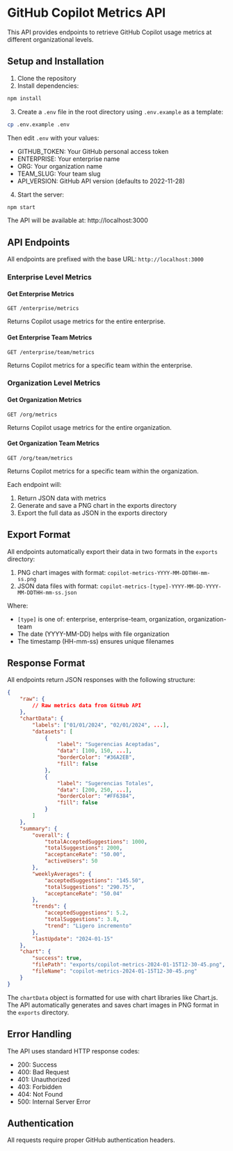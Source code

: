 # GitHub Copilot Metrics API

This API provides endpoints to retrieve GitHub Copilot usage metrics at different organizational levels.

## Setup and Installation

1. Clone the repository
2. Install dependencies:
```bash
npm install
```
3. Create a `.env` file in the root directory using `.env.example` as a template:
```bash
cp .env.example .env
```
Then edit `.env` with your values:
   - GITHUB_TOKEN: Your GitHub personal access token
   - ENTERPRISE: Your enterprise name
   - ORG: Your organization name
   - TEAM_SLUG: Your team slug
   - API_VERSION: GitHub API version (defaults to 2022-11-28)

4. Start the server:
```bash
npm start
```

The API will be available at: http://localhost:3000

## API Endpoints

All endpoints are prefixed with the base URL: `http://localhost:3000`

### Enterprise Level Metrics

#### Get Enterprise Metrics
```http
GET /enterprise/metrics
```
Returns Copilot usage metrics for the entire enterprise.

#### Get Enterprise Team Metrics
```http
GET /enterprise/team/metrics
```
Returns Copilot metrics for a specific team within the enterprise.

### Organization Level Metrics

#### Get Organization Metrics
```http
GET /org/metrics
```
Returns Copilot usage metrics for the entire organization.

#### Get Organization Team Metrics
```http
GET /org/team/metrics
```
Returns Copilot metrics for a specific team within the organization.

Each endpoint will:
1. Return JSON data with metrics
2. Generate and save a PNG chart in the exports directory
3. Export the full data as JSON in the exports directory

## Export Format

All endpoints automatically export their data in two formats in the `exports` directory:

1. PNG chart images with format: `copilot-metrics-YYYY-MM-DDTHH-mm-ss.png`
2. JSON data files with format: `copilot-metrics-[type]-YYYY-MM-DD-YYYY-MM-DDTHH-mm-ss.json`

Where:
- `[type]` is one of: enterprise, enterprise-team, organization, organization-team
- The date (YYYY-MM-DD) helps with file organization
- The timestamp (HH-mm-ss) ensures unique filenames

## Response Format

All endpoints return JSON responses with the following structure:

```json
{
    "raw": {
        // Raw metrics data from GitHub API
    },
    "chartData": {
        "labels": ["01/01/2024", "02/01/2024", ...],
        "datasets": [
            {
                "label": "Sugerencias Aceptadas",
                "data": [100, 150, ...],
                "borderColor": "#36A2EB",
                "fill": false
            },
            {
                "label": "Sugerencias Totales",
                "data": [200, 250, ...],
                "borderColor": "#FF6384",
                "fill": false
            }
        ]
    },
    "summary": {
        "overall": {
            "totalAcceptedSuggestions": 1000,
            "totalSuggestions": 2000,
            "acceptanceRate": "50.00",
            "activeUsers": 50
        },
        "weeklyAverages": {
            "acceptedSuggestions": "145.50",
            "totalSuggestions": "290.75",
            "acceptanceRate": "50.04"
        },
        "trends": {
            "acceptedSuggestions": 5.2,
            "totalSuggestions": 3.8,
            "trend": "Ligero incremento"
        },
        "lastUpdate": "2024-01-15"
    },
    "chart": {
        "success": true,
        "filePath": "exports/copilot-metrics-2024-01-15T12-30-45.png",
        "fileName": "copilot-metrics-2024-01-15T12-30-45.png"
    }
}
```

The `chartData` object is formatted for use with chart libraries like Chart.js. The API automatically generates and saves chart images in PNG format in the `exports` directory.

## Error Handling

The API uses standard HTTP response codes:
- 200: Success
- 400: Bad Request
- 401: Unauthorized
- 403: Forbidden
- 404: Not Found
- 500: Internal Server Error

## Authentication

All requests require proper GitHub authentication headers.
